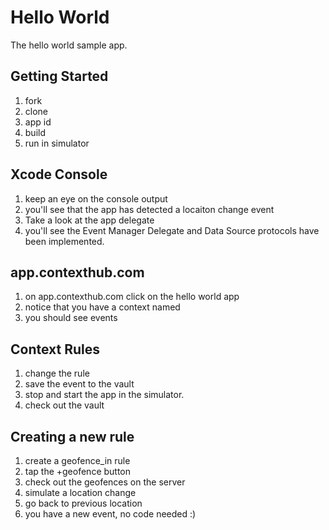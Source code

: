 # Hello World

The hello world sample app.

## Getting Started

1. fork
1. clone
1. app id
1. build
1. run in simulator

## Xcode Console

1. keep an eye on the console output
1. you'll see that the app has detected a locaiton change event
1. Take a look at the app delegate
1. you'll see the Event Manager Delegate and Data Source protocols have been implemented. 
    <Link to Docs about these>
    

## app.contexthub.com

1. on app.contexthub.com click on the hello world app
1. notice that you have a context named <CONTXTNAMEHERE>
1. you should see events

## Context Rules

1. change the rule
1. save the event to the vault
1. stop and start the app in the simulator.
1. check out the vault

## Creating a new rule

1. create a geofence_in rule
1. tap the +geofence button
1. check out the geofences on the server
1. simulate a location change
1. go back to previous location
1. you have a new event, no code needed :)